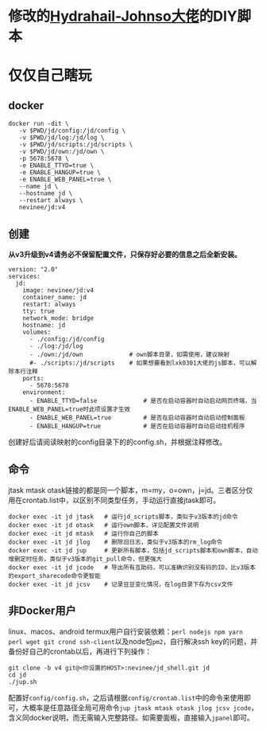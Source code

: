 # 修改的[Hydrahail-Johnso大佬](https://github.com/Hydrahail-Johnson/diy_scripts)的DIY脚本
# 仅仅自己瞎玩
## docker
```
docker run -dit \
   -v $PWD/jd/config:/jd/config \
   -v $PWD/jd/log:/jd/log \
   -v $PWD/jd/scripts:/jd/scripts \
   -v $PWD/jd/own:/jd/own \
   -p 5678:5678 \
   -e ENABLE_TTYD=true \
   -e ENABLE_HANGUP=true \
   -e ENABLE_WEB_PANEL=true \
   --name jd \
   --hostname jd \
   --restart always \
   nevinee/jd:v4
```
## 创建
**从v3升级到v4请务必不保留配置文件，只保存好必要的信息之后全新安装。**
```
version: "2.0"
services:
  jd:
    image: nevinee/jd:v4
    container_name: jd
    restart: always
    tty: true
    network_mode: bridge
    hostname: jd
    volumes:
      - ./config:/jd/config
      - ./log:/jd/log
      - ./own:/jd/own             # own脚本目录，如需使用，建议映射
      #- ./scripts:/jd/scripts    # 如果想要看到lxk0301大佬的js脚本，可以解除本行注释
    ports:
      - 5678:5678
    environment: 
      - ENABLE_TTYD=false             # 是否在启动容器时自动启动网页终端，当ENABLE_WEB_PANEL=true时此项设置才生效
      - ENABLE_WEB_PANEL=true         # 是否在启动容器时自动启动控制面板
      - ENABLE_HANGUP=true            # 是否在启动容器时自动启动挂机程序
```
创建好后请阅读映射的config目录下的的config.sh，并根据注释修改。
## 命令
jtask mtask otask链接的都是同一个脚本，m=my，o=own，j=jd。三者区分仅用在crontab.list中，以区别不同类型任务，手动运行直接jtask即可。
```
docker exec -it jd jtask   # 运行jd_scripts脚本，类似于v3版本的jd命令
docker exec -it jd otask   # 运行own脚本，详见配置文件说明
docker exec -it jd mtask   # 运行你自己的脚本
docker exec -it jd jlog    # 删除旧日志，类似于v3版本的rm_log命令
docker exec -it jd jup     # 更新所有脚本，包括jd_scripts脚本和own脚本，自动增删定时任务，类似于v3版本的git_pull命令，但更强大
docker exec -it jd jcode   # 导出所有互助码，可以准确识别没有码的ID，比v3版本的export_sharecode命令更智能
docker exec -it jd jcsv    # 记录豆豆变化情况，在log目录下存为csv文件
```

## 非Docker用户
linux、macos、android termux用户自行安装依赖：`perl nodejs npm yarn perl wget git crond ssh-client`以及node包`pm2`，自行解决ssh key的问题，并备份好自己的crontab以后，再进行下列操作：
```
git clone -b v4 git@<你设置的HOST>:nevinee/jd_shell.git jd
cd jd
./jup.sh
```
配置好`config/config.sh`，之后请根据`config/crontab.list`中的命令来使用即可，大概率是任意路径全局可用命令`jup jtask mtask otask jlog jcsv jcode`，含义同docker说明，而无需输入完整路径。如需要面板，直接输入`jpanel`即可。
